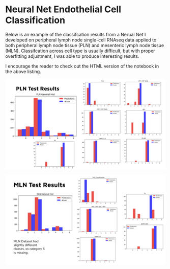 # Neural Net Endothelial Cell Classification

Below is an example of the classifcation results from a Nerual Net I developed on peripheral lymph node single-cell RNAseq data applied to both peripheral lymph node tissue (PLN) and mesenteric lymph node tissue (MLN). Classifcation across cell type is usually difficult, but with proper overfitting adjustment, I was able to produce interesting results. 

I encourage the reader to check out the HTML version of the notebook in the above listing. 

![PLN](NN.png)


![MLN](NN_mln.png)
